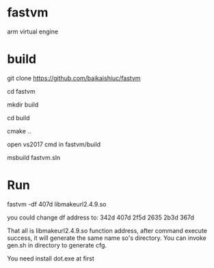 # fastvm
arm virtual engine

# build 

git clone https://github.com/baikaishiuc/fastvm

cd fastvm

mkdir build

cd build

cmake ..

open vs2017 cmd in fastvm/build

msbuild fastvm.sln

# Run

fastvm -df 407d libmakeurl2.4.9.so

you could change df address to: 
342d
407d
2f5d
2635
2b3d
367d

That all is libmakeurl2.4.9.so function address, after command execute success, it will generate the same name so's directory. You can invoke gen.sh in directory to generate cfg.

You need install dot.exe at first
